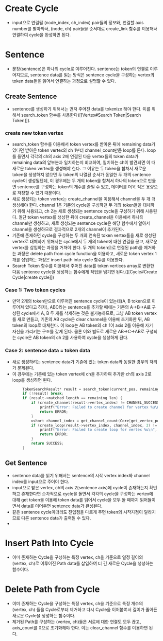 # Create Cycle
- input으로 연결될 (node_index, ch_index) pair들의 정보와, 연결할 axis number를 받아와서, (node, ch) pair들을 순서대로 create_link 함수를 이용해서 연결하여 cycle을 완성하면 된다. 
# Sentence
- 문장(sentence)은 하나의 cycle로 이루어진다. sentence는 token의 연결로 이루어지므로, sentence data를 읽는 방식은 sentence cycle을 구성하는 vertex의 token data들을 읽어서 연결하는 과정으로 설명할 수 있다. 
## Create Sentence
- sentence를 생성하기 위해서는 먼저 주어진 data를 tokenize 해야 한다. 이를 위해서 search_token 함수를 사용한다([[Vertex#Search Token|Search Token]]). 
### create new token vertex
- search_token 함수를 이용해서 token vertex를 받아온 뒤에 remaining data가 있다면 받아온 token vertex의 ch 1부터 channel_count만큼 loop를 돈다. loop를 돌면서 각각의 ch의 axis 2에 연결된 다음 vertex들의 token data가 remaining data의 앞부분과 일치하는지 비교하여, 일치하는 ch이 발견되면 이 때 새로운 token vertex를 생성해야 한다. 그 이유는 두 token을 합쳐서 새로운 token을 생성하지 않으면 두 token의 나열된 순서가 동일한 두 개의 sentence cycle이 생성될텐데, 이 경우에는 두 개의 token을 합쳐서 하나의 token으로 만들면 sentence를 구성하는 token의 개수를 줄일 수 있고, 데이터를 더욱 적은 용량으로 저장할 수 있기 때문이다. 
- 새로 생성되는 token vertex는 create_channel을 이용해서 channel을 두 개 더 생성해야 한다. channel 1은 기존의 cycle을 구성하던 두 개의 token들을 대체하기 위해 사용되고, ch 2는 새로 생성되는 sentence cycle을 구성하기 위해 사용된다. 일단 token vertex를 생성한 뒤에 create_channel을 이용해서 하나의 channel만 생성하고, 새로 생성되는 sentence cycle은 해당 함수에서 알아서 channel을 생성하므로 결과적으로 2개의 channel이 추가된다. 
- 기존에 존재하던 cycle을 구성하는 두 개의 연속된 token vertex들을 새로 생성된 vertex로 대체하기 위해서는 cycle에서 두 개의 token에 대한 연결을 끊고, 새로운 vertex를 삽입하는 과정을 거쳐야 한다. 두 개의 token으로 연결된 path를 제거하는 과정은 delete path from cycle function을 이용하고, 새로운 token vertex 1개를 삽입하는 과정은 insert path into cycle 함수를 이용한다. 
- Search Token 함수를 이용해서 주어진 data를 token vertices array로 변환한 다음 sentence cycle을 생성하는 함수에게 작업을 넘기면 된다.([[Cycle#Create Cycle|create cycle]]) 
### Case 1: Two token cycles
- 만약 2개의 token만으로 이루어진 sentence cycle이 있는데(A, B token으로 이루어져 있다고 하자), ABC라는 sentence를 추가할 때에는 기존의 A->B->A로 구성된 cycle에서 A, B 두 개를 삭제하는 것은 불가능하므로, 그냥 AB token vertex를 새로 만들고, 기존의 AB cycle은 clear channel을 이용해 초기화한 뒤, AB token의 loop로 대체한다. 이 loop는 AB token의 ch 1이 axis 2를 이용해 자기 자신을 가리키는 구조를 갖게 된다. 물론 이와 별도로 새로운 AB->C->AB로 구성되는 cycle은 AB token의 ch 2를 사용하여 cycle을 생성하게 된다. 
### Case 2: sentence data = token data
- 새로 생성하려는 sentence data가 기존에 있는 token data와 동일한 경우의 처리가 문제된다. 
- 이 경우에는 기존에 있는 token vertex에 ch을 추가하여 추가한 ch의 axis 2로 loop를 생성하면 된다. 
```c
        TokenSearchResult* result = search_token(current_pos, remaining_len);
        if (!result) break;
        if (result->matched_length == remaining_len) {
            if (create_channel(result->vertex_index) != CHANNEL_SUCCESS) {
                printf("Error: Failed to create channel for vertex %u\n", result->vertex_index);
                return ERROR;
            }
            ushort channel_index = get_channel_count(Core[get_vertex_position(result->vertex_index)]) - 1;
            if (create_loop(result->vertex_index, channel_index, 2) != LINK_SUCCESS) {
                printf("Error: Failed to create loop for vertex %u\n", result->vertex_index);
                return ERROR;
            }
            return SUCCESS;
        }
```
## Get Sentence
- sentence data를 읽기 위해서는 sentence의 시작 vertex index와 channel index를 input으로 주어야 한다. 
- input으로 받은 vertex, ch의 axis 2(sentence axis)에 cycle이 존재하는지 확인하고 존재한다면 순차적으로 cycle을 돌면서 각각의 cycle을 구성하는 vertex에 대해 get token을 이용해 token data를 읽어서 cycle을 모두 돌 때까지 읽어들이면서 data를 이어주면 sentence data가 완성된다. 
- 같은 sentence cycle이더라도 진입점을 다르게 주면 token의 시작지점이 달라지므로 다른 sentence data가 출력될 수 있다. 
- 
# Insert Path Into Cycle
- 이미 존재하는 Cycle을 구성하는 특정 vertex, ch을 기준으로 일정 길이의 (vertex, ch)로 이루어진 Path data를 삽입하여 더 긴 새로운 Cycle을 생성하는 함수이다. 
# Delete Path from Cycle
- 이미 존재하는 Cycle을 구성하는 특정 vertex, ch을 기준으로 특정 개수의 (vertex, ch) 들을 Cycle로부터 제거하고 다시 Cycle을 이어붙여서 길이가 줄어든 새로운 Cycle을 생성하는 함수이다. 
- 제거된 Path를 구성하는 (vertex, ch)들은 서로에 대한 연결도 모두 끊고, axis_count를 0으로 초기화해야 한다.  이는 clear_channel 함수를 이용하면 된다. 